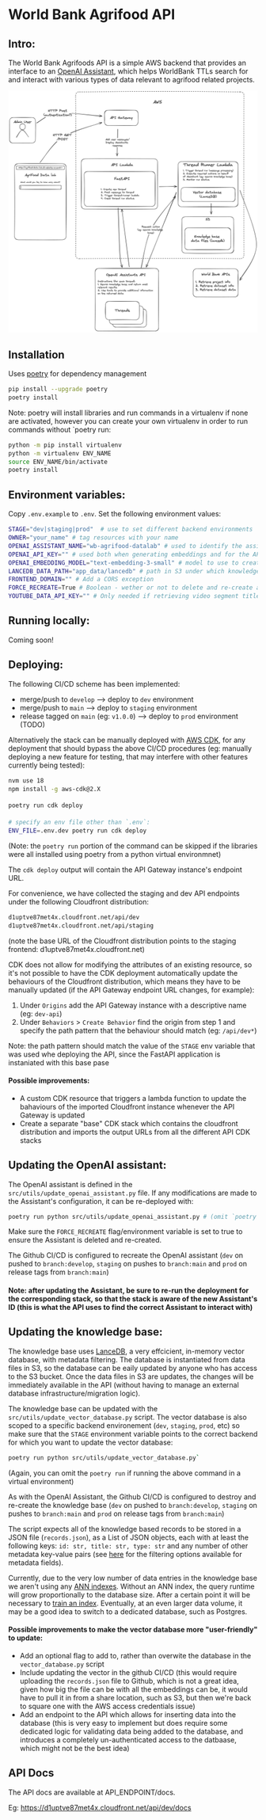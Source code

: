 # World Bank Agrifood API

## Intro:
The World Bank Agrifoods API is a simple AWS backend that provides an interface to an [OpenAI Assistant](https://platform.openai.com/docs/assistants/overview?context=with-streaming), which helps WorldBank TTLs search for and interact with various types of data relevant to agrifood related projects.

![World Bank Agrifoods backend infratructure diagram](./wb-agrifood-backend.png)

## Installation

Uses [poetry](https://python-poetry.org/) for dependency management

```bash
pip install --upgrade poetry
poetry install
```

Note: poetry will install libraries and run commands in a virtualenv if none are activated, however you can create your own virtualenv in order to run commands without `poetry run:
```bash
python -m pip install virtualenv
python -m virtualenv ENV_NAME
source ENV_NAME/bin/activate
poetry install
```

## Environment variables:

Copy `.env.example` to `.env`. Set the following environment values:

```bash
STAGE="dev|staging|prod"  # use to set different backend environments
OWNER="your_name" # tag resources with your name
OPENAI_ASSISTANT_NAME="wb-agrifood-datalab" # used to identify the assisant in the OpenAI backend
OPENAI_API_KEY="" # used both when generating embeddings and for the API to communicate with the OpenAI backend
OPENAI_EMBEDDING_MODEL="text-embedding-3-small" # model to use to create embeddings both for data indexed in the knowledge base and for user queries
LANCEDB_DATA_PATH="app_data/lancedb" # path in S3 under which knowledge base should store data files
FRONTEND_DOMAIN="" # Add a CORS exception
FORCE_RECREATE=True # Boolean - wether or not to delete and re-create assistant
YOUTUBE_DATA_API_KEY="" # Only needed if retrieving video segment titles for the knowledge base (see https://developers.google.com/youtube/v3/docs for youtube API reference)
```

## Running locally:
Coming soon!

[//]: # "Running with Uvicorn? (uvicorn main:app --reload)"

## Deploying:
The following CI/CD scheme has been implemented:
- merge/push to `develop` --> deploy to `dev` environment
- merge/push to `main` --> deploy to `staging` environment
- release tagged on `main` (eg: `v1.0.0`) --> deploy to `prod` environment (TODO)

Alternatively the stack can be manually deployed with [AWS CDK](https://aws.amazon.com/cdk/), for any deployment that should bypass the above CI/CD procedures (eg: manually deploying a new feature for testing, that may interfere with other features currently being tested):
```bash
nvm use 18
npm install -g aws-cdk@2.X

poetry run cdk deploy

# specify an env file other than `.env`:
ENV_FILE=.env.dev poetry run cdk deploy
```


(Note: the `poetry run` portion of the command can be skipped if the libraries were all installed using poetry from a python virtual environmnet)

The `cdk deploy` output will contain the API Gateway instance's endpoint URL.

For convenience, we have collected the staging and dev API endpoints under the following Cloudfront distribution:
```bash
d1uptve87met4x.cloudfront.net/api/dev
d1uptve87met4x.cloudfront.net/api/staging
```
(note the base URL of the Cloudfront distribution points to the staging frontend: d1uptve87met4x.cloudfront.net)

CDK does not allow for modifying the attributes of an existing resource, so it's not possible to have the CDK deployment automatically update the behaviours of the Cloudfront distribution, which means they have to be manually updated (if the API Gateway endpoint URL changes, for example):
1. Under `Origins` add the API Gateway instance with a descriptive name (eg: `dev-api`)
2. Under `Behaviors` > `Create Behavior` find the origin from step 1 and specify the path pattern that the behaviour should match (eg: `/api/dev*`)

Note: the path pattern should match the value of the `STAGE` env variable that was used whe deploying the API, since the FastAPI application is instaniated with this base pase

#### Possible improvements:
- A custom CDK resource that triggers a lambda function to update the bahaviours of the imported Cloudfront instance whenever the API Gateway is updated
- Create a separate "base" CDK stack which contains the cloudfront distribution and imports the output URLs from all the different API CDK stacks

## Updating the OpenAI assistant:
The OpenAI assistant is defined in the `src/utils/update_openai_assistant.py` file. If any modifications are made to the Assistant's configuration, it can be re-deployed with:
```bash
poetry run python src/utils/update_openai_assistant.py # (omit `poetry run` if using a virutalenv)
```

Make sure the `FORCE_RECREATE` flag/environment variable is set to true to ensure the Assistant is deleted and re-created.

The Github CI/CD is configured to recreate the OpenAI assistant (`dev` on pushed to `branch:develop`, `staging` on pushes to `branch:main` and `prod` on release tags from `branch:main`)

#### Note: after updating the Assistant, be sure to re-run the deployment for the corresponding stack, so that the stack is aware of the new Assistant's ID (this is what the API uses to find the correct Assistant to interact with)

## Updating the knowledge base:
The knowledge base uses [LanceDB](https://lancedb.github.io/lancedb/), a very effcicient, in-memory vector database, with metadata filtering. The database is instantiated from data files in S3, so the database can be eaily updated by anyone who has access to the S3 bucket. Once the data files in S3 are updates, the changes will be immediately available in the API (without having to manage an external database infrastructure/migration logic).

The knowledge base can be updated with the `src/utils/update_vector_database.py` script. The vector database is also scoped to a specific backend environement (`dev`, `staging`, `prod`, etc) so make sure that the `STAGE` environment variable points to the correct backend for which you want to update the vector database:
```bash
poetry run python src/utils/update_vector_database.py`
```
(Again, you can omit the `poetry run` if running the above command in a virtual environment)

As with the OpenAI Assistant, the Github CI/CD is configured to destroy and re-create the knowledge base (`dev` on pushed to `branch:develop`, `staging` on pushes to `branch:main` and `prod` on release tags from `branch:main`)


The script expects all of the knowledge based records to be stored in a JSON file (`records.json`), as a List of JSON objects, each with at least the following keys: `id: str, title: str, type: str` and any number of other metadata key-value pairs (see [here](https://lancedb.github.io/lancedb/sql/) for the filtering options available for metadata fields).

Currently, due to the very low number of data entries in the knowledge base we aren't using any [ANN indexes](https://lancedb.github.io/lancedb/ann_indexes/). Without an ANN index, the query runtime will grow proportionally to the database size. After a certain point it will be necessary to [train an index](https://lancedb.github.io/lancedb/ann_indexes/). Eventually, at an even larger data volume, it may be a good idea to switch to a dedicated database, such as Postgres.

#### Possible improvements to make the vector database more "user-friendly" to update:
- Add an optional flag to add to, rather than overwite the database in the `vector_database.py` script
- Include updating the vector in the github CI/CD (this would require uploading the `records.json` file to Github, which is not a great idea, given how big the file can be with all the embeddings can be, it would have to pull it in from a share location, such as S3, but then we're back to square one with the AWS access credentials issue)
- Add an endpoint to the API which allows for inserting data into the database (this is very easy to implement but does require some dedicated logic for validating data being added to the database, and introduces a completely un-authenticated access to the datbaase, which might not be the best idea)

## API Docs

The API docs are available at API_ENDPOINT/docs.

Eg: https://d1uptve87met4x.cloudfront.net/api/dev/docs
